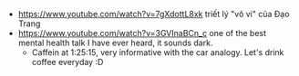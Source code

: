 - https://www.youtube.com/watch?v=7gXdottL8xk triết lý "vô vi" của Đạo Trang
- https://www.youtube.com/watch?v=3GVInaBCn_c one of the best mental health talk I have ever heard, it sounds dark.
	- Caffein at 1:25:15, very informative with the car analogy. Let's drink coffee everyday :D